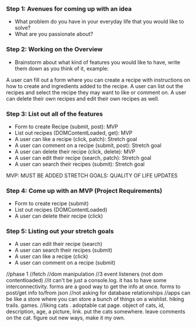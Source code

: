 ### Step 1: Avenues for coming up with an idea
* What problem do you have in your everyday life that you would like to solve?
* What are you passionate about?

### Step 2: Working on the Overview
* Brainstorm about what kind of features you would like to have, write them down as you think of it, example:

A user can fill out a form where you can create a recipe with instructions on how to create and ingredients added to the recipe. A user can list out the recipes and select the recipe they may want to like or comment on. A user can delete their own recipes and edit their own recipes as well.

### Step 3: List out all of the features
* Form to create Recipe (submit, post): MVP
* List out recipes (DOMContentLoaded, get): MVP
* A user can like a recipe (click, patch): Stretch goal
* A user can comment on a recipe (submit, post): Stretch goal
* A user can delete their recipe (click, delete): MVP
* A user can edit their recipe (search, patch): Stretch goal
* A user can search their recipes (submit): Stretch goal

MVP: MUST BE ADDED
STRETCH GOALS: QUALITY OF LIFE UPDATES

### Step 4: Come up with an MVP (Project Requirements)
* Form to create recipe (submit)
* List out recipes (DOMContentLoaded)
* A user can delete their recipe (click)

### Step 5: Listing out your stretch goals
* A user can edit their recipe (search)
* A user can search their recipes (submit)
* A user can like a recipe (click)
* A user can comment on a recipe (submit)




//phase 1
//fetch
//dom manipulation
//3 event listeners (not dom contentloaded)
//it can't be just a console.log. it has to have some interconnectivity. forms are a good way to get the info at once. forms to post/get info to/from json
//not asking for database relationships
//apps can be like a store where you can store a bunch of things on a wishlist. hiking trails. games. 
//liking cats . adoptable cat page. object of cats, id, description, age, a picture, link. put the cats somewhere. leave comments on the cat. figure out new ways, make it my own. 